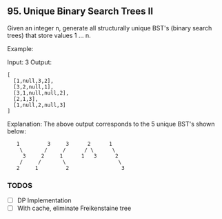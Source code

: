 ## 95. Unique Binary Search Trees II

Given an integer n, generate all structurally unique BST's (binary search trees) that store values 1 ... n.

Example:

Input: 3
Output:

```
[
  [1,null,3,2],
  [3,2,null,1],
  [3,1,null,null,2],
  [2,1,3],
  [1,null,2,null,3]
]
```

Explanation:
The above output corresponds to the 5 unique BST's shown below:

```
   1         3     3      2      1
    \       /     /      / \      \
     3     2     1      1   3      2
    /     /       \                 \
   2     1         2                 3
```

### TODOS

- [ ] DP Implementation
- [ ] With cache, eliminate Freikenstaine tree
